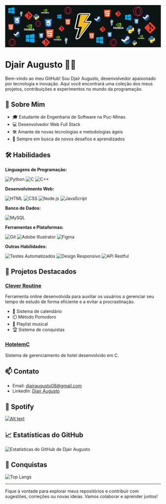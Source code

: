 <img align="center" src="https://github.com/DjairAugusto/DjairAugusto/blob/main/HeaderImg.png?raw=true"/>

# Djair Augusto 👨‍💻

Bem-vindo ao meu GitHub! Sou Djair Augusto, desenvolvedor apaixonado por tecnologia e inovação. Aqui você encontrará uma coleção dos meus projetos, contribuições e experimentos no mundo da programação.

## 🚀 Sobre Mim

- 🎓 Estudante de Engenharia de Software na Puc-Minas.
- 💻 Desenvolvedor Web Full Stack
- 🛠️ Amante de novas tecnologias e metodologias ágeis
- 🎯 Sempre em busca de novos desafios e aprendizados

## 🛠️ Habilidades

**Linguagens de Programação:**

![Python](https://img.shields.io/badge/-Python-3776AB?style=flat-square&logo=python&logoColor=white)
![C](https://img.shields.io/badge/-C-05122A?style=flat&logo=C&logoColor=A8B9CC)
![C++](https://img.shields.io/badge/-C++-05122A?style=flat&logo=C%2B%2B&logoColor=00599C)

**Desenvolvimento Web:**

![HTML](https://img.shields.io/badge/-HTML-05122A?style=flat&logo=html5)
![CSS](https://img.shields.io/badge/-CSS-05122A?style=flat&logo=css3)
![Node.js](https://img.shields.io/badge/-Node.js-05122A?style=flat&logo=node.js)
![JavaScript](https://img.shields.io/badge/-JavaScript-05122A?style=flat&logo=javascript)


**Banco de Dados:**

![MySQL](https://img.shields.io/badge/-MySQL-05122A?style=flat&logo=mysql)

**Ferramentas e Plataformas:**

![Git](https://img.shields.io/badge/-Git-05122A?style=flat&logo=git)
![Adobe Illustrator](https://img.shields.io/badge/-Adobe%20Illustrator-05122A?style=flat&logo=adobe%20illustrator)
![Figma](https://img.shields.io/badge/-Figma-05122A?style=flat&logo=figma)

**Outras Habilidades:**

![Testes Automatizados](https://img.shields.io/badge/-Testes_Automatizados-05122A?style=flat)
![Design Responsivo](https://img.shields.io/badge/-Design_Responsivo-05122A?style=flat)
![API Restful](https://img.shields.io/badge/-API_Restful-05122A?style=flat)

## 🌟 Projetos Destacados

### [Clever Routine](https://github.com/ICEI-PUC-Minas-PMGES-TI/pmg-es-2024-1-ti1-2010100-clever-routine)
Ferramenta online desenvolvida para auxiliar os usuários a gerenciar seu tempo de estudo de forma eficiente e a evitar a procrastinação. 
- 📆 Sistema de calendário
- ⏲️ Método Pomodoro
- 🎵 Playlist musical
- 🏆 Sistema de conquistas

### [HotelemC](https://github.com/DjairAugusto/HotelemC)
Sistema de gerenciamento de hotel desenvolvido em C.

## 📫 Contato

- Email: [djairaugusto08@gmail.com](mailto:djairaugusto08@gmail.com)
- LinkedIn: [Djair Augusto](https://www.linkedin.com/in/djairaugusto)

## 🎵 Spotify

[![Alt text](https://spotify-recently-played-readme.vercel.app/api?user=h441mb4ku67lsi00jyqcgd88i)](https://github.com/JamesCastagnetto/spotify-recently-played-readme)

## 📈 Estatísticas do GitHub

![Estatísticas do GitHub de Djair Augusto](https://github-readme-stats.vercel.app/api?username=DjairAugusto&show_icons=true&theme=dark)

## 🏅 Conquistas

![Top Langs](https://github-readme-stats.vercel.app/api/top-langs/?username=DjairAugusto&layout=compact&theme=dark)

---

Fique à vontade para explorar meus repositórios e contribuir com sugestões, correções ou novas ideias. Vamos colaborar e aprender juntos!

